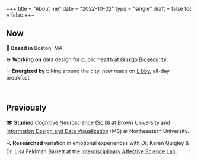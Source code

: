 +++
title = "About me"
date = "2022-10-02"
type = "single"
draft = false
toc = false
+++
<!-- type = "specials"
layout = "about-me" -->

Now
--

📍 **Based in** Boston, MA.

⚙️ **Working on** data design for public health at [Ginkgo Biosecurity](https://www.ginkgobiosecurity.com/).

✨ **Energized by** biking around the city, new reads on [Libby](https://www.overdrive.com/apps/libby), all-day breakfast.
<!-- 📖 **Reading:** *[book name](book-link)* by Author -->
<!-- ### +++ -->
<!-- ***   -->
<br>

Previously
--

🎓 **Studied** [Cognitive Neuroscience](https://bulletin.brown.edu/the-college/concentrations/cogn/) (Sc.B) at Brown University and [Information Design and Data Visualization](https://camd.northeastern.edu/program/information-design-and-data-visualization-ms/) (MS) at Northeastern University.

🔍 **Researched** variation in emotional experiences with Dr. Karen Quigley & Dr. Lisa Feldman Barrett at the [Interdisciplinary Affective Science Lab](https://www.affective-science.org/).

<!-- section break -->

<!-- ![LC About Image](/uploads/profile_pic_about.PNG) -->


